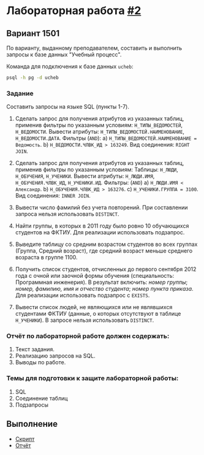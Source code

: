 # Лабораторная работа [#2](https://se.ifmo.ru/courses/db#lab2)

## Вариант 1501

По варианту, выданному преподавателем, составить и выполнить запросы к базе данных "Учебный процесс".

Команда для подключения к базе данных `ucheb`:

```bash
psql -h pg -d ucheb
```

### Задание

Составить запросы на языке SQL (пункты 1-7).

1. Сделать запрос для получения атрибутов из указанных таблиц, применив фильтры по указанным условиям:
`Н_ТИПЫ_ВЕДОМОСТЕЙ`, `Н_ВЕДОМОСТИ`.
Вывести атрибуты: `Н_ТИПЫ_ВЕДОМОСТЕЙ.НАИМЕНОВАНИЕ`, `Н_ВЕДОМОСТИ.ДАТА`.
Фильтры (`AND`):
a) `Н_ТИПЫ_ВЕДОМОСТЕЙ.НАИМЕНОВАНИЕ = Ведомость`.
b) `Н_ВЕДОМОСТИ.ЧЛВК_ИД > 163249`.
Вид соединения: `RIGHT JOIN`.

2. Сделать запрос для получения атрибутов из указанных таблиц, применив фильтры по указанным условиям:
Таблицы: `Н_ЛЮДИ`, `Н_ОБУЧЕНИЯ`, `Н_УЧЕНИКИ`.
Вывести атрибуты: `Н_ЛЮДИ.ИМЯ`, `Н_ОБУЧЕНИЯ.ЧЛВК_ИД`, `Н_УЧЕНИКИ.ИД`.
Фильтры: (`AND`)
a) `Н_ЛЮДИ.ИМЯ < Александр`.
b) `Н_ОБУЧЕНИЯ.ЧЛВК_ИД > 163276`.
c) `Н_УЧЕНИКИ.ГРУППА = 3100`.
Вид соединения: `INNER JOIN`.

3. Вывести число фамилий без учета повторений. При составлении запроса нельзя использовать `DISTINCT`.

4. Найти группы, в которых в 2011 году было ровно 10 обучающихся студентов на ФКТИУ. Для реализации использовать подзапрос.

5. Выведите таблицу со средним возрастом студентов во всех группах (Группа, Средний возраст), где средний возраст меньше среднего возраста в группе 1100.

6. Получить список студентов, отчисленных до первого сентября 2012 года с очной или заочной формы обучения (специальность: Программная инженерия). В результат включить: *номер группы*; *номер, фамилию, имя и отчество студента*; *номер пункта приказа*. Для реализации использовать подзапрос с `EXISTS`.

7. Вывести список людей, не являющихся или не являвшихся студентами ФКТИУ (данные, о которых отсутствуют в таблице `Н_УЧЕНИКИ`). В запросе нельзя использовать `DISTINCT`.

### Отчёт по лабораторной работе должен содержать:

1. Текст задания.
2. Реализацию запросов на SQL.
3. Выводы по работе.

### Темы для подготовки к защите лабораторной работы:

1. SQL
2. Соединение таблиц
3. Подзапросы

## Выполнение

- [Скрипт](./script.sql)
- [Отчёт](./docs/report.pdf)
